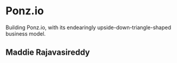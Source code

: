 # Ponz.io
Building Ponz.io, with its endearingly upside-down-triangle-shaped business model.

## Maddie Rajavasireddy
